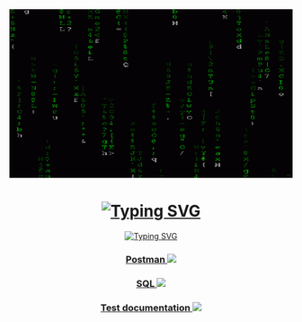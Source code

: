 <div id="header" align="center">
<img src="https://github.com/SaintFLOK/SaintFLOK/blob/409e5544ef4b07f23940259b973ef22ce7c9f7f1/assets/D7JO.gif" height="300" width="800"/>
<h1 align="center"><a href="https://git.io/typing-svg"><img src="https://readme-typing-svg.herokuapp.com?color=53F754&center=true&vCenter=true&lines=Hi!+Welcome+to+my+profile!" alt="Typing SVG" /></a></h1>
<a href="https://git.io/typing-svg"><img src="https://readme-typing-svg.herokuapp.com?color=53F754&center=true&vCenter=true&lines=Check+out+my+portfolio:" alt="Typing SVG" /></a>
</div>
<div>
<h3 align="center"> <a href="https://github.com/SaintFLOK/Postman.git" target="_blank">Postman <img src="https://cdn4.iconfinder.com/data/icons/logos-brands-5/24/postman-512.png" width="30"></a></h3>
</div>
<div>
<h3 align="center"> <a href="https://github.com/SaintFLOK/SQL.git" target="_blank">SQL <img src="https://cdn2.iconfinder.com/data/icons/file-formats-37/100/file-24-512.png" width="30"</a></h3>
</div>
<div>
<h3 align="center"> <a href="https://docs.google.com/spreadsheets/d/1QncBvcoRoVqpYFm7Q2CTlD1mUlOlkU-S3Q1Iij2_JeI/edit?usp=sharing" target="_blank">Test documentation <img src="http://getdrawings.com/free-icon-bw/copy-icon-4.png" width="30"</a></h3>
</div>
